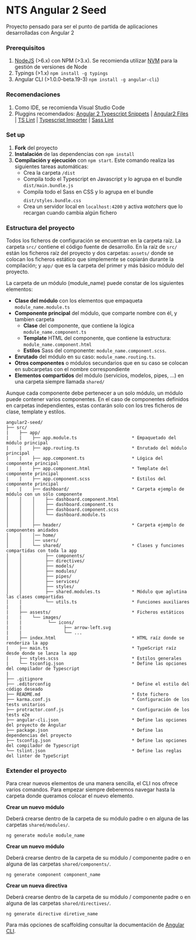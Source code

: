 # NTS Angular 2 Seed

Proyecto pensado para ser el punto de partida de aplicaciones desarrolladas con Angular 2

### Prerequisitos ###
1. [NodeJS](https://nodejs.org/) (>6.x) con NPM (>3.x). Se recomienda utilizar [NVM](http://nvm.sh) para la gestión de versiones de Node
2. Typings (>1.x) ```npm install -g typings```
3. Angular CLI (>1.0.0-beta.19-3) ```npm install -g angular-cli```)

### Recomendaciones ###
1. Como IDE, se recomienda Visual Studio Code
2. Pluggins recomendados: [Angular 2 Typescript Snippets](https://marketplace.visualstudio.com/items?itemName=UVBrain.Angular2) | [Angular2 Files](https://marketplace.visualstudio.com/items?itemName=alexiv.vscode-angular2-files) | [TS Lint](https://marketplace.visualstudio.com/items?itemName=eg2.tslint) | [Typescript Importer](https://marketplace.visualstudio.com/items?itemName=pmneo.tsimporter) | [Sass Lint](https://marketplace.visualstudio.com/items?itemName=glen-84.sass-lint)

### Set up ###
1. **Fork** del proyecto
2. **Instalación** de las dependencias con ```npm install```
3. **Compilación y ejecución** con ```npm start```. Este comando realiza las siguientes tareas automáticas:
    * Crea la carpeta ```/dist```
    * Compila todo el Typescript en Javascript y lo agrupa en el bundle ```dist/main.bundle.js```
    * Compila todo el Sass en CSS y lo agrupa en el bundle ```dist/styles.bundle.css```
    * Crea un servidor local en ```localhost:4200``` y activa *watchers* que lo recargan cuando cambia algún fichero

### Estructura del proyecto ###

Todos los ficheros de configuración se encuentran en la carpeta raíz. La carpeta ```src/``` contiene el código fuente de desarrollo. En la raíz de ```src/``` están los ficheros raíz del proyecto y dos carpetas: ```assets/``` donde se colocan los ficheros estático que simplemente se copiarán  durante la compilación; y ```app/``` que es la carpeta del primer y más básico módulo del proyecto.

La carpeta de un módulo (module_name) puede constar de los siguientes elementos:

* **Clase del módulo** con los elementos que empaqueta ```module_name.module.ts```
* **Componente principal** del módulo, que comparte nombre con él, y tambien carpeta
     * **Clase** del componente, que contiene la lógica ```module_name.component.ts```
     * **Template** HTML del componente, que contiene la estructura: ```module_name.component.html```
     * **Estilos** Sass del componente: ```module_name.component.scss```.
* **Enrutado** del módulo en su caso: ```module_name.routing.ts```.
* **Otros componentes** o módulos secundarios que en su caso se colocan en subcarpetas con el nombre correspondiente
* **Elementos compartidos** del módulo (servicios, modelos, pipes, ...) en una carpeta siempre llamada ```shared/```

Aunque cada componente debe pertenecer a un solo módulo, un módulo puede contener varios componentes. En el caso de componentes definidos en carpetas independientes, estas contarán solo con los tres ficheros de clase, template y estilos.

```
angular2-seed/
├── src/
|    ├── app/
|    |    ├── app.module.ts                     * Empaquetado del módulo principal
|    |    ├── app.routing.ts                    * Enrutado del módulo principal
|    |    ├── app.component.ts                  * Lógica del componente principal
|    |    ├── app.component.html                * Template del componente principal
|    |    ├── app.component.scss                * Estilos del componente principal
|    |    ├── dashboard/                        * Carpeta ejemplo de módulo con un sólo componente
│    │    │    ├── dashboard.component.html     
│    │    │    ├── dashboard.component.ts       
│    │    │    ├── dashboard.component.scss     
│    │    │    └── dashboard.module.ts          
│    │    │
│    │    ├── header/                           * Carpeta ejemplo de componentes anidados
│    │    │── home/
│    │    │── users/
│    │    └── shared/                           * Clases y funciones compartidas con toda la app
│    │         ├── components/                  
│    │         ├── directives/
│    │         ├── models/
│    │         ├── modules/
│    │         ├── pipes/
│    │         ├── services/
│    │         ├── styles/
│    │         ├── shared.modules.ts            * Módulo que aglutina las clases compartidas
│    │         └── utils.ts                     * Funciones auxiliares
|    |
|    ├── assests/                               * Ficheros estáticos
|    |    └── images/
|    |          └── icons/
|    |                ├── arrow-left.svg
|    |                └── ...
|    ├── index.html                             * HTML raíz donde se renderiza la app
|    ├── main.ts                                * TypeScript raíz desde donde se lanza la app
|    ├── styles.scss                            * Estilos generales
|    └── tsconfig.json                          * Define las opciones del compilador de Typescript
|
├── .gitignore                          
├── .editorconfig                               * Define el estilo del código deseado
├── README.md                                   * Este fichero
├── karma.conf.js                               * Configuración de los tests unitarios
├── protractor.conf.js                          * Configuración de los tests e2e
├── angular-cli.json                            * Define las opciones del proyecto de Angular
├── package.json                                * Define las dependencias del proyecto
├── tsconfig.json                               * Define las opciones del compilador de Typescript
└── tslint.json                                 * Define las reglas del linter de TypeScript
```

### Extender el proyecto ###

Para crear nuevos elementos de una manera sencilla, el CLI nos ofrece varios comandos. Para empezar siempre deberemos navegar hasta la carpeta donde queramos colocar el nuevo elemento.

**Crear un nuevo módulo**

Deberá crearse dentro de la carpeta de su módulo padre o en alguna de las carpetas ```shared/modules/```.
```
ng generate module module_name
```
**Crear un nuevo módulo**

Deberá crearse dentro de la carpeta de su módulo / componente padre o en alguna de las carpetas ```shared/components/```.
```
ng generate component component_name
```
**Crear un nueva directiva**

Deberá crearse dentro de la carpeta de su módulo / componente padre o en alguna de las carpetas ```shared/directives/```.
```
ng generate directive diretive_name
```

Para más opciones de scaffolding consultar la documentación de [Angular CLI](https://github.com/angular/angular-cli#generating-components-directives-pipes-and-services).